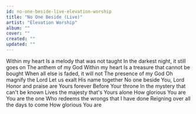 ```yaml
---
id: no-one-beside-live-elevation-worship
title: "No One Beside (Live)"
artist: "Elevation Worship"
album: ""
cover: ""
created: ""
updated: ""
---
```


Within my heart
Is a melody that was not taught
In the darkest night, it still goes on
The anthem of my God
Within my heart
Is a treasure that cannot be bought
When all else is faded, it will not
The presence of my God
Oh magnify the Lord
Let us exalt His name together
No one beside You, Lord
Honor and praise are Yours forever
Before Your throne
In the mystery that can't be known
Lives the majesty that's Yours alone
How glorious You are
You are the one
Who redeems the wrongs that I have done
Reigning over all the days to come
How glorious You are